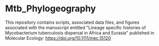 # Mtb_Phylogeography

This repository contains scripts, associated data files, and figures associated with the manuscript entitled "Lineage specific histories of Mycobacterium tuberculosis dispersal in Africa and Eurasia" published in Molecular Ecology: https://doi.org/10.1111/mec.15120
